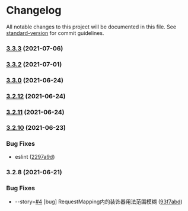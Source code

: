 # Changelog

All notable changes to this project will be documented in this file. See [standard-version](https://github.com/conventional-changelog/standard-version) for commit guidelines.

### [3.3.3](https://github.com/thinkkoa/koatty/compare/v3.3.2...v3.3.3) (2021-07-06)

### [3.3.2](https://github.com/thinkkoa/koatty/compare/v3.3.0...v3.3.2) (2021-07-01)

### [3.3.0](https://github.com/thinkkoa/koatty/compare/v3.2.12...v3.3.0) (2021-06-24)
### [3.2.12](https://github.com/thinkkoa/koatty/compare/v3.2.11...v3.2.12) (2021-06-24)

### [3.2.11](https://github.com/thinkkoa/koatty/compare/v3.2.10...v3.2.11) (2021-06-24)

### [3.2.10](https://github.com/thinkkoa/koatty/compare/v3.2.8...v3.2.10) (2021-06-23)


### Bug Fixes

* eslint ([2297a9d](https://github.com/thinkkoa/koatty/commit/2297a9dc054e911f31dbe5d8802d982077316df7))

### 3.2.8 (2021-06-21)


### Bug Fixes

* --story=[#4](https://github.com/thinkkoa/koatty/issues/4) [bug] RequestMapping内的装饰器用法范围模糊 ([93f7abd](https://github.com/thinkkoa/koatty/commit/93f7abd776bc14449e762c163a1194c6608e1cd3))
